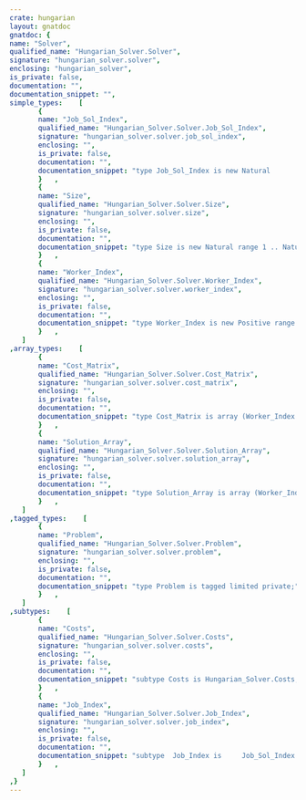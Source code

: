 ```yaml
---
crate: hungarian
layout: gnatdoc
gnatdoc: {
name: "Solver",
qualified_name: "Hungarian_Solver.Solver",
signature: "hungarian_solver.solver",
enclosing: "hungarian_solver",
is_private: false,
documentation: "",
documentation_snippet: "",
simple_types:    [
       {
       name: "Job_Sol_Index",
       qualified_name: "Hungarian_Solver.Solver.Job_Sol_Index",
       signature: "hungarian_solver.solver.job_sol_index",
       enclosing: "",
       is_private: false,
       documentation: "",
       documentation_snippet: "type Job_Sol_Index is new Natural       range 0 .. Jobs;",
       }   ,
       {
       name: "Size",
       qualified_name: "Hungarian_Solver.Solver.Size",
       signature: "hungarian_solver.solver.size",
       enclosing: "",
       is_private: false,
       documentation: "",
       documentation_snippet: "type Size is new Natural range 1 .. Natural'Max (Workers, Jobs);",
       }   ,
       {
       name: "Worker_Index",
       qualified_name: "Hungarian_Solver.Solver.Worker_Index",
       signature: "hungarian_solver.solver.worker_index",
       enclosing: "",
       is_private: false,
       documentation: "",
       documentation_snippet: "type Worker_Index is new Positive range 1 .. Workers;",
       }   ,
   ]
,array_types:    [
       {
       name: "Cost_Matrix",
       qualified_name: "Hungarian_Solver.Solver.Cost_Matrix",
       signature: "hungarian_solver.solver.cost_matrix",
       enclosing: "",
       is_private: false,
       documentation: "",
       documentation_snippet: "type Cost_Matrix is array (Worker_Index'Range,\n                           Job_Index'Range) of Costs;",
       }   ,
       {
       name: "Solution_Array",
       qualified_name: "Hungarian_Solver.Solver.Solution_Array",
       signature: "hungarian_solver.solver.solution_array",
       enclosing: "",
       is_private: false,
       documentation: "",
       documentation_snippet: "type Solution_Array is array (Worker_Index'Range) of Job_Sol_Index;",
       }   ,
   ]
,tagged_types:    [
       {
       name: "Problem",
       qualified_name: "Hungarian_Solver.Solver.Problem",
       signature: "hungarian_solver.solver.problem",
       enclosing: "",
       is_private: false,
       documentation: "",
       documentation_snippet: "type Problem is tagged limited private;",
       }   ,
   ]
,subtypes:    [
       {
       name: "Costs",
       qualified_name: "Hungarian_Solver.Solver.Costs",
       signature: "hungarian_solver.solver.costs",
       enclosing: "",
       is_private: false,
       documentation: "",
       documentation_snippet: "subtype Costs is Hungarian_Solver.Costs;",
       }   ,
       {
       name: "Job_Index",
       qualified_name: "Hungarian_Solver.Solver.Job_Index",
       signature: "hungarian_solver.solver.job_index",
       enclosing: "",
       is_private: false,
       documentation: "",
       documentation_snippet: "subtype  Job_Index is     Job_Sol_Index range 1 .. Job_Sol_Index'Last;",
       }   ,
   ]
,}
---
```

